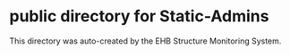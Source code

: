 # public directory for Static-Admins

This directory was auto-created by the EHB Structure Monitoring System.